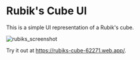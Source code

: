 # Rubik's Cube UI

This is a simple UI representation of a Rubik's cube.

![rubiks_screenshot](https://github.com/angel6497/rubiks/assets/22506116/a3ad3186-0b7e-41b3-8484-784994db6f06)

Try it out at https://rubiks-cube-62271.web.app/.
